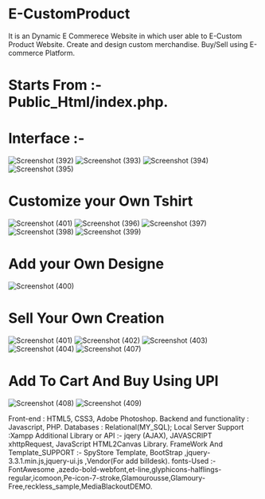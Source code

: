 # E-CustomProduct
It is an Dynamic E Commerece Website in which user able to E-Custom Product Website. Create and design custom merchandise. Buy/Sell using E-commerce Platform. 
# Starts From :- Public_Html/index.php.
# Interface :- 
![Screenshot (392)](https://user-images.githubusercontent.com/91584375/136185340-2957be28-a338-4053-93e4-64562d5393e1.png)
![Screenshot (393)](https://user-images.githubusercontent.com/91584375/136185355-8f84e201-fffb-44cd-8553-d95b2e931d30.png)
![Screenshot (394)](https://user-images.githubusercontent.com/91584375/136185370-a88387c4-2b96-4a1e-8f3f-ad605711f84d.png)
![Screenshot (395)](https://user-images.githubusercontent.com/91584375/136185391-6fada279-50cd-42ac-a081-bd75ae816b93.png)

# Customize your Own Tshirt 
![Screenshot (401)](https://user-images.githubusercontent.com/91584375/136186843-33fb104a-d90a-404c-886d-01299e8e1206.png)
![Screenshot (396)](https://user-images.githubusercontent.com/91584375/136186018-c6af7d7e-2478-4dd8-bea0-f195fb725b3b.png)
![Screenshot (397)](https://user-images.githubusercontent.com/91584375/136186038-a0977610-76e8-4112-98af-1bd0b4801e19.png)
![Screenshot (398)](https://user-images.githubusercontent.com/91584375/136186052-e68f8343-ab4b-4ee1-87a3-cac543966e07.png)
![Screenshot (399)](https://user-images.githubusercontent.com/91584375/136186061-0985b232-3dc6-424c-8d82-8c2423698d4f.png)

# Add your Own Designe 
![Screenshot (400)](https://user-images.githubusercontent.com/91584375/136186675-a79eaaca-b9cb-46c2-8372-8e2f99812e2c.png)

# Sell Your Own Creation 
![Screenshot (401)](https://user-images.githubusercontent.com/91584375/136188580-97187071-b3d0-4504-8cc5-c0e255939826.png)
![Screenshot (402)](https://user-images.githubusercontent.com/91584375/136188595-aea0c76d-cebe-44f4-a8cd-2d9fbed51cd7.png)
![Screenshot (403)](https://user-images.githubusercontent.com/91584375/136188616-6a7533b9-a238-4740-b3e8-462066d22800.png)
![Screenshot (404)](https://user-images.githubusercontent.com/91584375/136188632-c1c44371-6de0-42ed-bd12-79af8c317e1d.png)
![Screenshot (407)](https://user-images.githubusercontent.com/91584375/136188687-d1396385-d8f9-4c37-8868-50becbb57bc4.png)

# Add To Cart And Buy Using UPI
![Screenshot (408)](https://user-images.githubusercontent.com/91584375/136188799-a52cbac9-5f9c-47a0-a615-0da97e488f80.png)
![Screenshot (409)](https://user-images.githubusercontent.com/91584375/136188815-8ebf1209-a0f4-43d2-90a9-f9f12f168dfc.png)

Front-end : HTML5, CSS3, Adobe Photoshop.
Backend and functionality : Javascript, PHP.
Databases : Relational(MY_SQL);
Local Server Support :Xampp
Additional Library or API :- jqery (AJAX), JAVASCRIPT xhttpRequest, JavaScript HTML2Canvas Library.
FrameWork And Template_SUPPORT :- SpyStore Template, BootStrap ,jquery-3.3.1.min.js,jquery-ui.js ,Vendor(For add billdesk).
fonts-Used :- FontAwesome ,azedo-bold-webfont,et-line,glyphicons-halflings-regular,icomoon,Pe-icon-7-stroke,Glamourousse,Glamoury-Free,reckless_sample,MediaBlackoutDEMO.
